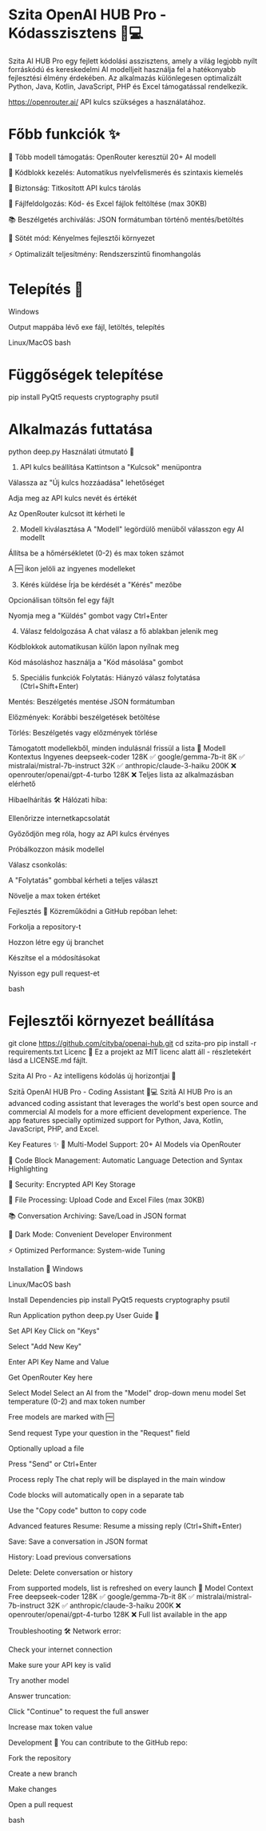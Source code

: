 # Szita OpenAI HUB Pro - Kódasszisztens 🤖💻
 
Szita AI HUB Pro egy fejlett kódolási asszisztens, amely a világ legjobb nyílt forráskódú és kereskedelmi AI modelljeit használja fel a hatékonyabb fejlesztési élmény érdekében. Az alkalmazás különlegesen optimalizált Python, Java, Kotlin, JavaScript, PHP és Excel támogatással rendelkezik.

https://openrouter.ai/ API kulcs szükséges a használatához.

# Főbb funkciók ✨
🧠 Több modell támogatás: OpenRouter keresztül 20+ AI modell

💾 Kódblokk kezelés: Automatikus nyelvfelismerés és szintaxis kiemelés

🔐 Biztonság: Titkosított API kulcs tárolás

📁 Fájlfeldolgozás: Kód- és Excel fájlok feltöltése (max 30KB)

📚 Beszélgetés archiválás: JSON formátumban történő mentés/betöltés

🎨 Sötét mód: Kényelmes fejlesztői környezet

⚡ Optimalizált teljesítmény: Rendszerszintű finomhangolás

# Telepítés 🚀
Windows

Output mappába lévő exe fájl, letöltés, telepítés 

Linux/MacOS
bash
# Függőségek telepítése
pip install PyQt5 requests cryptography psutil

# Alkalmazás futtatása
python deep.py
Használati útmutató 📖
1. API kulcs beállítása
Kattintson a "Kulcsok" menüpontra

Válassza az "Új kulcs hozzáadása" lehetőséget

Adja meg az API kulcs nevét és értékét

Az OpenRouter kulcsot itt kérheti le

2. Modell kiválasztása
A "Modell" legördülő menüből válasszon egy AI modellt

Állítsa be a hőmérsékletet (0-2) és max token számot

A 🆓 ikon jelöli az ingyenes modelleket

3. Kérés küldése
Írja be kérdését a "Kérés" mezőbe

Opcionálisan töltsön fel egy fájlt

Nyomja meg a "Küldés" gombot vagy Ctrl+Enter

4. Válasz feldolgozása
A chat válasz a fő ablakban jelenik meg

Kódblokkok automatikusan külön lapon nyílnak meg

Kód másoláshoz használja a "Kód másolása" gombot

5. Speciális funkciók
Folytatás: Hiányzó válasz folytatása (Ctrl+Shift+Enter)

Mentés: Beszélgetés mentése JSON formátumban

Előzmények: Korábbi beszélgetések betöltése

Törlés: Beszélgetés vagy előzmények törlése

Támogatott modellekből, minden indulásnál frissül a lista 🧠
Modell	Kontextus	Ingyenes
deepseek-coder	128K	✅
google/gemma-7b-it	8K	✅
mistralai/mistral-7b-instruct	32K	✅
anthropic/claude-3-haiku	200K	❌
openrouter/openai/gpt-4-turbo	128K	❌
Teljes lista az alkalmazásban elérhető

Hibaelhárítás 🛠️
Hálózati hiba:

Ellenőrizze internetkapcsolatát

Győződjön meg róla, hogy az API kulcs érvényes

Próbálkozzon másik modellel
 

Válasz csonkolás:

A "Folytatás" gombbal kérheti a teljes választ

Növelje a max token értéket

Fejlesztés 🤝
Közreműködni a GitHub repóban lehet:

Forkolja a repository-t

Hozzon létre egy új branchet

Készítse el a módosításokat

Nyisson egy pull request-et

bash
# Fejlesztői környezet beállítása
git clone https://github.com/cityba/openai-hub.git
cd szita-pro
pip install -r requirements.txt
Licenc 📜
Ez a projekt az MIT licenc alatt áll - részletekért lásd a LICENSE.md fájlt.

Szita AI Pro - Az intelligens kódolás új horizontjai 🚀

Szitā OpenAI HUB Pro - Coding Assistant 🤖💻
Szitā AI HUB Pro is an advanced coding assistant that leverages the world's best open source and commercial AI models for a more efficient development experience. The app features specially optimized support for Python, Java, Kotlin, JavaScript, PHP, and Excel.

Key Features ✨ 🧠 Multi-Model Support: 20+ AI Models via OpenRouter

💾 Code Block Management: Automatic Language Detection and Syntax Highlighting

🔐 Security: Encrypted API Key Storage

📁 File Processing: Upload Code and Excel Files (max 30KB)

📚 Conversation Archiving: Save/Load in JSON format

🎨 Dark Mode: Convenient Developer Environment

⚡ Optimized Performance: System-wide Tuning

Installation 🚀 Windows

Linux/MacOS bash

Install Dependencies
pip install PyQt5 requests cryptography psutil

Run Application
python deep.py User Guide 📖

Set API Key Click on "Keys"

Select "Add New Key"

Enter API Key Name and Value

Get OpenRouter Key here

Select Model Select an AI from the "Model" drop-down menu model
Set temperature (0-2) and max token number

Free models are marked with 🆓

Send request Type your question in the "Request" field

Optionally upload a file

Press "Send" or Ctrl+Enter

Process reply The chat reply will be displayed in the main window

Code blocks will automatically open in a separate tab

Use the "Copy code" button to copy code

Advanced features Resume: Resume a missing reply (Ctrl+Shift+Enter)

Save: Save a conversation in JSON format

History: Load previous conversations

Delete: Delete conversation or history

From supported models, list is refreshed on every launch 🧠 Model Context Free deepseek-coder 128K ✅ google/gemma-7b-it 8K ✅ mistralai/mistral-7b-instruct 32K ✅ anthropic/claude-3-haiku 200K ❌ openrouter/openai/gpt-4-turbo 128K ❌ Full list available in the app

Troubleshooting 🛠️ Network error:

Check your internet connection

Make sure your API key is valid

Try another model

Answer truncation:

Click "Continue" to request the full answer

Increase max token value

Development 🤝 You can contribute to the GitHub repo:

Fork the repository

Create a new branch

Make changes

Open a pull request

bash
